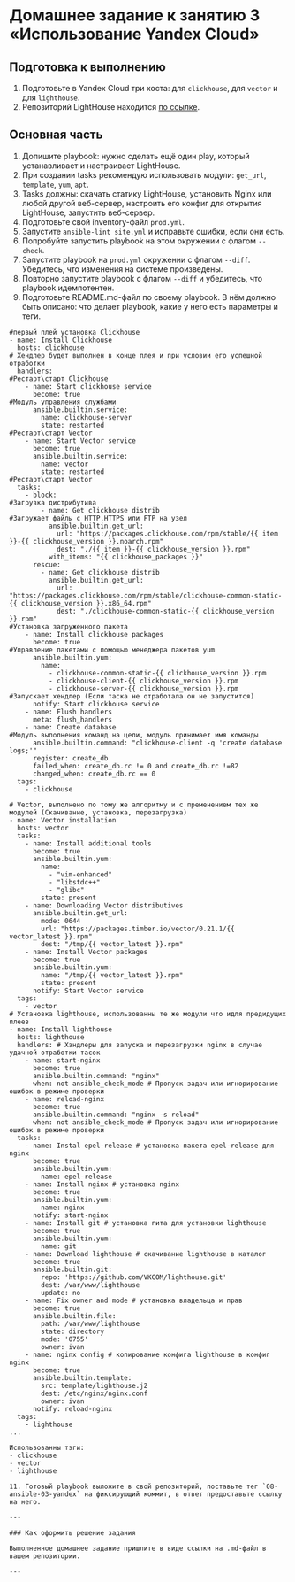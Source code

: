 # Домашнее задание к занятию 3 «Использование Yandex Cloud»

## Подготовка к выполнению

1. Подготовьте в Yandex Cloud три хоста: для `clickhouse`, для `vector` и для `lighthouse`.
2. Репозиторий LightHouse находится [по ссылке](https://github.com/VKCOM/lighthouse).

## Основная часть

1. Допишите playbook: нужно сделать ещё один play, который устанавливает и настраивает LightHouse.
2. При создании tasks рекомендую использовать модули: `get_url`, `template`, `yum`, `apt`.
3. Tasks должны: скачать статику LightHouse, установить Nginx или любой другой веб-сервер, настроить его конфиг для открытия LightHouse, запустить веб-сервер.
4. Подготовьте свой inventory-файл `prod.yml`.
5. Запустите `ansible-lint site.yml` и исправьте ошибки, если они есть.
6. Попробуйте запустить playbook на этом окружении с флагом `--check`.
7. Запустите playbook на `prod.yml` окружении с флагом `--diff`. Убедитесь, что изменения на системе произведены.
8. Повторно запустите playbook с флагом `--diff` и убедитесь, что playbook идемпотентен.
9. Подготовьте README.md-файл по своему playbook. В нём должно быть описано: что делает playbook, какие у него есть параметры и теги.
```
#первый плей установка Clickhouse
- name: Install Clickhouse
  hosts: clickhouse
# Хендлер будет выполнен в конце плея и при условии его успешной отработки
  handlers:
#Рестарт\старт Clickhouse
    - name: Start clickhouse service
      become: true
#Модуль управления службами
      ansible.builtin.service:
        name: clickhouse-server
        state: restarted
#Рестарт\старт Vector
    - name: Start Vector service
      become: true
      ansible.builtin.service:
        name: vector
        state: restarted
#Рестарт\старт Vector
  tasks:
    - block:
#Загрузка дистрибутива
        - name: Get clickhouse distrib
#Загружает файлы с HTTP,HTTPS или FTP на узел
          ansible.builtin.get_url:
            url: "https://packages.clickhouse.com/rpm/stable/{{ item }}-{{ clickhouse_version }}.noarch.rpm"
            dest: "./{{ item }}-{{ clickhouse_version }}.rpm"
          with_items: "{{ clickhouse_packages }}"
      rescue:
        - name: Get clickhouse distrib
          ansible.builtin.get_url:
            url: "https://packages.clickhouse.com/rpm/stable/clickhouse-common-static-{{ clickhouse_version }}.x86_64.rpm"
            dest: "./clickhouse-common-static-{{ clickhouse_version }}.rpm"
#Установка загруженного пакета
    - name: Install clickhouse packages
      become: true
#Управление пакетами с помощью менеджера пакетов yum
      ansible.builtin.yum:
        name:
          - clickhouse-common-static-{{ clickhouse_version }}.rpm
          - clickhouse-client-{{ clickhouse_version }}.rpm
          - clickhouse-server-{{ clickhouse_version }}.rpm
#Запускает хендлер (Если таска не отработала он не запустится)
      notify: Start clickhouse service
    - name: Flush handlers
      meta: flush_handlers
    - name: Create database
#Модуль выполнения команд на цели, модуль принимает имя команды
      ansible.builtin.command: "clickhouse-client -q 'create database logs;'"
      register: create_db
      failed_when: create_db.rc != 0 and create_db.rc !=82
      changed_when: create_db.rc == 0
  tags:
    - clickhouse
      
# Vector, выполнено по тому же алгоритму и с пременением тех же модулей (Скачивание, установка, перезагрузка)
- name: Vector installation
  hosts: vector
  tasks:
    - name: Install additional tools
      become: true
      ansible.builtin.yum:
        name:
          - "vim-enhanced"
          - "libstdc++"
          - "glibc"
        state: present
    - name: Downloading Vector distributives
      ansible.builtin.get_url:
        mode: 0644
        url: "https://packages.timber.io/vector/0.21.1/{{ vector_latest }}.rpm"
        dest: "/tmp/{{ vector_latest }}.rpm"
    - name: Install Vector packages
      become: true
      ansible.builtin.yum:
        name: "/tmp/{{ vector_latest }}.rpm"
        state: present
      notify: Start Vector service
  tags:
    - vector
# Установка lighthouse, использованны те же модули что идля предидущих плеев
- name: Install lighthouse 
  hosts: lighthouse
  handlers: # Хэндлеры для запуска и перезагрузки nginx в случае удачной отработки тасок
    - name: start-nginx
      become: true
      ansible.builtin.command: "nginx"
      when: not ansible_check_mode # Пропуск задач или игнорирование ошибок в режиме проверки
    - name: reload-nginx
      become: true
      ansible.builtin.command: "nginx -s reload"
      when: not ansible_check_mode # Пропуск задач или игнорирование ошибок в режиме проверки
  tasks: 
    - name: Instal epel-release # установка пакета epel-release для nginx
      become: true
      ansible.builtin.yum:
        name: epel-release
    - name: Install nginx # установка nginx
      become: true
      ansible.builtin.yum:
        name: nginx
      notify: start-nginx
    - name: Install git # установка гита для установки lighthouse
      become: true
      ansible.builtin.yum:
        name: git
    - name: Download lighthouse # скачивание lighthouse в каталог
      become: true
      ansible.builtin.git:
        repo: 'https://github.com/VKCOM/lighthouse.git'
        dest: /var/www/lighthouse
        update: no
    - name: Fix owner and mode # установка владельца и прав
      become: true
      ansible.builtin.file:
        path: /var/www/lighthouse
        state: directory
        mode: '0755'
        owner: ivan
    - name: nginx config # копирование конфига lighthouse в конфиг nginx
      become: true
      ansible.builtin.template:
        src: template/lighthouse.j2
        dest: /etc/nginx/nginx.conf
        owner: ivan
      notify: reload-nginx
  tags:
    - lighthouse
...

Использованны тэги:
- clickhouse
- vector
- lighthouse

11. Готовый playbook выложите в свой репозиторий, поставьте тег `08-ansible-03-yandex` на фиксирующий коммит, в ответ предоставьте ссылку на него.

---

### Как оформить решение задания

Выполненное домашнее задание пришлите в виде ссылки на .md-файл в вашем репозитории.

---
